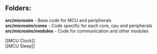 

## Folders:

**src/microsim** - Base code for MCU and peripherals<br>
**src/microsim/cores** - Code specific for each core, cpu and peripherals
**src/microsim/modules** - Code for communication and other modules


[[MCU Clock]]<br>
[[MCU Sleep]]

